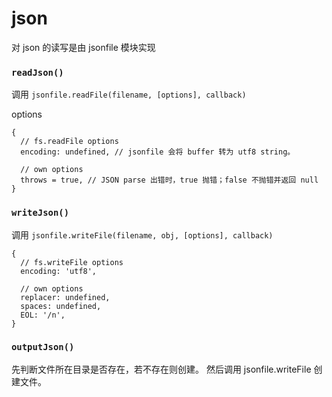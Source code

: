 # json

对 json 的读写是由 jsonfile 模块实现

### `readJson()`

调用 `jsonfile.readFile(filename, [options], callback)`

options

```
{
  // fs.readFile options
  encoding: undefined, // jsonfile 会将 buffer 转为 utf8 string。

  // own options
  throws = true, // JSON parse 出错时，true 抛错；false 不抛错并返回 null
}
```

### `writeJson()`

调用 `jsonfile.writeFile(filename, obj, [options], callback)`

```
{
  // fs.writeFile options
  encoding: 'utf8',

  // own options
  replacer: undefined,
  spaces: undefined,
  EOL: '/n',
}
```

### `outputJson()`

先判断文件所在目录是否存在，若不存在则创建。
然后调用 jsonfile.writeFile 创建文件。

